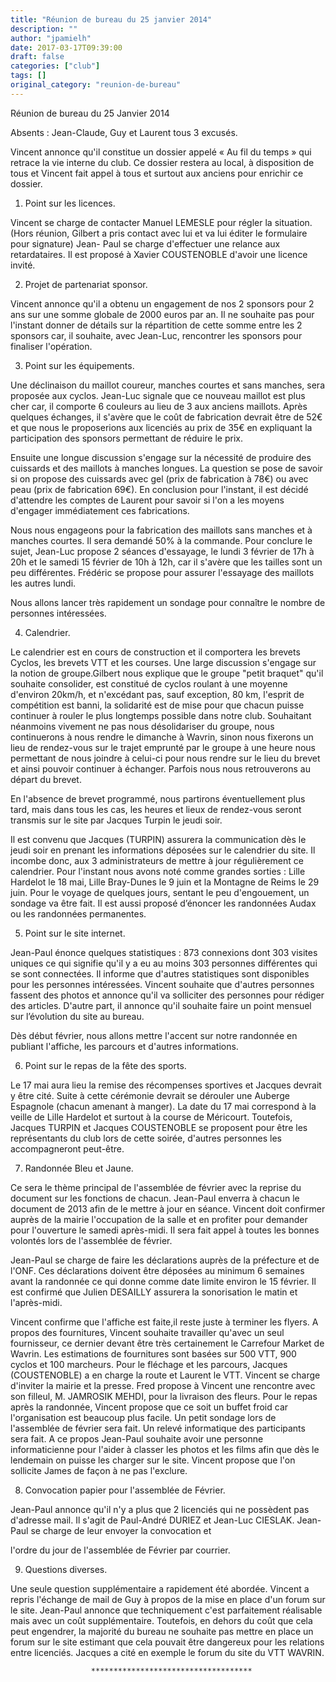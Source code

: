 ```yaml
---
title: "Réunion de bureau du 25 janvier 2014"
description: ""
author: "jpamielh"
date: 2017-03-17T09:39:00
draft: false
categories: ["club"]
tags: []
original_category: "reunion-de-bureau"
---
```


Réunion de bureau du 25 Janvier 2014

 Absents : Jean-Claude, Guy et Laurent tous 3 excusés. 

Vincent annonce qu'il constitue un dossier appelé « Au fil du temps » qui retrace la vie interne du club. Ce dossier restera au local, à disposition de tous et Vincent fait appel à tous et surtout aux anciens pour enrichir ce dossier. 

1. Point sur les licences. 

Vincent se charge de contacter Manuel LEMESLE pour régler la situation. (Hors réunion, Gilbert a pris contact avec lui et va lui éditer le formulaire pour signature)
 Jean- Paul se charge d'effectuer une relance aux retardataires. Il est proposé à Xavier COUSTENOBLE d'avoir une licence invité. 

2. Projet de partenariat sponsor. 

Vincent annonce qu'il a obtenu un engagement de nos 2 sponsors pour 2 ans sur une somme globale de 2000 euros par an. Il ne souhaite pas pour l'instant donner de détails sur la répartition de cette somme entre les 2 sponsors car, il souhaite, avec Jean-Luc, rencontrer les sponsors pour finaliser l'opération. 

3. Point sur les équipements. 

Une déclinaison du maillot coureur, manches courtes et sans manches, sera proposée aux cyclos. Jean-Luc signale que ce nouveau maillot est plus cher car, il comporte 6 couleurs au lieu de 3 aux anciens maillots. Après quelques échanges, il s'avère que le coût de fabrication devrait être de 52€ et que nous le proposerions aux licenciés au prix de 35€ en expliquant la participation des sponsors permettant de réduire le prix. 

Ensuite une longue discussion s'engage sur la nécessité de produire des cuissards et des maillots à manches longues. La question se pose de savoir si on propose des cuissards avec gel (prix de fabrication à 78€) ou avec peau (prix de fabrication 69€).
 En conclusion pour l'instant, il est décidé d'attendre les comptes de Laurent pour savoir si l'on a les moyens d'engager immédiatement ces fabrications. 

Nous nous engageons pour la fabrication des maillots sans manches et à manches courtes. Il sera demandé 50% à la commande.
 Pour conclure le sujet, Jean-Luc propose 2 séances d'essayage, le lundi 3 février de 17h à 20h et le samedi 15 février de 10h à 12h, car il s'avère que les tailles sont un peu différentes. Frédéric se propose pour assurer l'essayage des maillots les autres lundi. 

Nous allons lancer très rapidement un sondage pour connaître le nombre de personnes intéressées. 

4. Calendrier. 

Le calendrier est en cours de construction et il comportera les brevets Cyclos, les brevets VTT et les courses.
 Une large discussion s'engage sur la notion de groupe.Gilbert nous explique que le groupe "petit braquet" qu'il souhaite consolider, est constitué de cyclos roulant à une moyenne d'environ 20km/h, et n'excédant pas, sauf exception, 80 km, l'esprit de compétition est banni, la solidarité est de mise pour que chacun puisse continuer à rouler le plus longtemps possible dans notre club. Souhaitant néanmoins vivement ne pas nous désolidariser du groupe, nous continuerons à nous rendre le dimanche à Wavrin, sinon nous fixerons un lieu de rendez-vous sur le trajet emprunté par le groupe à une heure nous permettant de nous joindre à celui-ci pour nous rendre sur le lieu du brevet et ainsi pouvoir continuer à échanger. Parfois nous nous retrouverons au départ du brevet. 

En l'absence de brevet programmé, nous partirons éventuellement plus tard, mais dans tous les cas, les heures et lieux de rendez-vous seront transmis sur le site par Jacques Turpin le jeudi soir. 

Il est convenu que Jacques (TURPIN) assurera la communication dès le jeudi soir en prenant les informations déposées sur le calendrier du site. Il incombe donc, aux 3 administrateurs de mettre à jour régulièrement ce calendrier.
 Pour l'instant nous avons noté comme grandes sorties : Lille Hardelot le 18 mai, Lille Bray-Dunes le 9 juin et la Montagne de Reims le 29 juin. Pour le voyage de quelques jours, sentant le peu d'engouement, un sondage va être fait. Il est aussi proposé d’énoncer les randonnées Audax ou les randonnées permanentes. 

5. Point sur le site internet. 

Jean-Paul énonce quelques statistiques : 873 connexions dont 303 visites uniques ce qui signifie qu'il y a eu au moins 303 personnes différentes qui se sont connectées. Il informe que d'autres statistiques sont disponibles pour les personnes intéressées.
 Vincent souhaite que d'autres personnes fassent des photos et annonce qu'il va solliciter des personnes pour rédiger des articles. D'autre part, il annonce qu'il souhaite faire un point mensuel sur l’évolution du site au bureau. 

Dès début février, nous allons mettre l'accent sur notre randonnée en publiant l'affiche, les parcours et d'autres informations. 

6. Point sur le repas de la fête des sports. 

Le 17 mai aura lieu la remise des récompenses sportives et Jacques devrait y être cité. Suite à cette cérémonie devrait se dérouler une Auberge Espagnole (chacun amenant à manger). La date du 17 mai correspond à la veille de Lille Hardelot et surtout à la course de Méricourt. Toutefois, Jacques TURPIN et Jacques COUSTENOBLE se proposent pour être les représentants du club lors de cette soirée, d'autres personnes les accompagneront peut-être. 

7. Randonnée Bleu et Jaune. 

Ce sera le thème principal de l'assemblée de février avec la reprise du document sur les fonctions de chacun. Jean-Paul enverra à chacun le document de 2013 afin de le mettre à jour en séance.
 Vincent doit confirmer auprès de la mairie l'occupation de la salle et en profiter pour demander pour l'ouverture le samedi après-midi. Il sera fait appel à toutes les bonnes volontés lors de l'assemblée de février. 

Jean-Paul se charge de faire les déclarations auprès de la préfecture et de l'ONF. Ces déclarations doivent être déposées au minimum 6 semaines avant la randonnée ce qui donne comme date limite environ le 15 février.
 Il est confirmé que Julien DESAILLY assurera la sonorisation le matin et l'après-midi. 

Vincent confirme que l'affiche est faite,il reste juste à terminer les flyers.
 A propos des fournitures, Vincent souhaite travailler qu'avec un seul fournisseur, ce dernier devant être très certainement le Carrefour Market de Wavrin.
 Les estimations de fournitures sont basées sur 500 VTT, 900 cyclos et 100 marcheurs.
 Pour le fléchage et les parcours, Jacques (COUSTENOBLE) a en charge la route et Laurent le VTT. Vincent se charge d'inviter la mairie et la presse.
 Fred propose à Vincent une rencontre avec son filleul, M. JAMROSIK MEHDI, pour la livraison des fleurs.
 Pour le repas après la randonnée, Vincent propose que ce soit un buffet froid car l'organisation est beaucoup plus facile. Un petit sondage lors de l'assemblée de février sera fait.
 Un relevé informatique des participants sera fait. A ce propos Jean-Paul souhaite avoir une personne informaticienne pour l'aider à classer les photos et les films afin que dès le lendemain on puisse les charger sur le site. Vincent propose que l'on sollicite James de façon à ne pas l'exclure. 

8. Convocation papier pour l'assemblée de Février. 

Jean-Paul annonce qu'il n'y a plus que 2 licenciés qui ne possèdent pas d'adresse mail. Il s'agit de Paul-André DURIEZ et Jean-Luc CIESLAK. Jean-Paul se charge de leur envoyer la convocation et 

l'ordre du jour de l'assemblée de Février par courrier. 

9. Questions diverses. 

Une seule question supplémentaire a rapidement été abordée. Vincent a repris l'échange de mail de Guy à propos de la mise en place d'un forum sur le site. Jean-Paul annonce que techniquement c'est parfaitement réalisable mais avec un coût supplémentaire. Toutefois, en dehors du coût que cela peut engendrer, la majorité du bureau ne souhaite pas mettre en place un forum sur le site estimant que cela pouvait être dangereux pour les relations entre licenciés. Jacques a cité en exemple le forum du site du VTT WAVRIN. 

                      ************************************